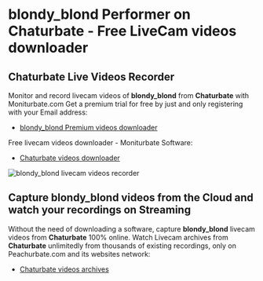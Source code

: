 # blondy_blond Performer on Chaturbate - Free LiveCam videos downloader

## Chaturbate Live Videos Recorder

Monitor and record livecam videos of **blondy_blond** from **Chaturbate** with Moniturbate.com
Get a premium trial for free by just and only registering with your Email address:
* [blondy_blond Premium videos downloader](https://moniturbate.com/request-demo-licence-key.html)

Free livecam videos downloader - Moniturbate Software:
* [Chaturbate videos downloader](https://moniturbate.com/moniturbate-download-software.html)

![blondy_blond livecam videos recorder](https://peachurnet.com/templates/moniturbate-software.png)


## Capture blondy_blond videos from the Cloud and watch your recordings on Streaming

Without the need of downloading a software, capture **blondy_blond** livecam videos from **Chaturbate** 100% online.
Watch Livecam archives from **Chaturbate** unlimitedly from thousands of existing recordings, only on Peachurbate.com and its websites network:
* [Chaturbate videos archives](https://peachurnet.com/)